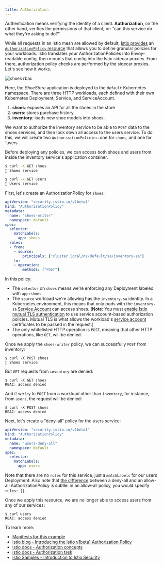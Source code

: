 ```yaml
---
title: Authorization
---
```


Authentication means verifying the identity of a client. **Authorization**, on the other hand, verifies the permissions of that client, or: "can this service do what they're asking to do?"

While all requests in an Istio mesh are allowed by default, [Istio provides](https://istio.io/docs/concepts/security/#authorization) an [`AuthorizationPolicy` resource](https://istio.io/docs/reference/config/security/authorization-policy/) that allows you to define granular policies for your workloads. Istio translates your AuthorizationPolicies into Envoy-readable config, then mounts that config into the Istio sidecar proxies. From there, authorization policy checks are performed by the sidecar proxies. Let's see how it works.

![shoes rbac](/images/rbac.png)

Here, the _ShoeStore_ application is deployed to the `default` Kubernetes namespace. There are three HTTP workloads, each defined with their own Kubernetes Deployment, Service, and ServiceAccount.

1. **shoes**: exposes an API for all the shoes in the store
2. **users**: stores purchase history
3. **inventory**: loads new shoe models into shoes.

We want to authorize the inventory service to be able to `POST` data to the shoes services, and then lock down all access to the users service. To do this, we will create two `AuthorizationPolicies`: one for `shoes`, and one for `users.

Before deploying any policies, we can access both shoes and users from inside the inventory service's application container.

```bash
$ curl -X GET shoes
🥾 Shoes service
```

```bash
$ curl -x GET users
👥 Users service
```

First, let's create an AuthorizationPolicy for `shoes`:

```YAML
apiVersion: "security.istio.io/v1beta1"
kind: "AuthorizationPolicy"
metadata:
  name: "shoes-writer"
  namespace: default
spec:
  selector:
    matchLabels:
      app: shoes
  rules:
  - from:
    - source:
        principals: ["cluster.local/ns/default/sa/inventory-sa"]
    to:
    - operation:
        methods: ["POST"]
```

In this policy:
- The `selector` on `shoes` means we're enforcing any Deployment labeled with `app:shoes`.
- The `source` workload we're allowing has the `inventory-sa` identity. In a Kubernetes environment, this means that only pods with the `inventory-sa` [Service Account](https://kubernetes.io/docs/tasks/configure-pod-container/configure-service-account/) can access shoes. (**Note**: You must [enable Istio mutual TLS authentication](https://istio.io/docs/tasks/security/authentication/authn-policy/#globally-enabling-istio-mutual-tls) to use service account-based authorization policies. Mutual TLS is what allows the workload's [service account](https://istio.io/docs/concepts/security/#istio-security-vs-spiffe) certificates to be passed in the request.)
- The only whitelisted HTTP operation is `POST`, meaning that other HTTP operations, like `GET`, will be denied.



Once we apply the `shoes-writer` policy, we can successfully `POST` from inventory:

```
$ curl -X POST shoes
🥾 Shoes service
```

But `GET` requests from `inventory` are denied:

```
$ curl -X GET shoes
RBAC: access denied
```

And if we try to `POST` from a workload other than `inventory`, for instance, from `users`, the request will be denied:

```
$ curl -X POST shoes
RBAC: access denied
```

Next, let's create a "deny-all" policy for the users service:

```YAML
apiVersion: "security.istio.io/v1beta1"
kind: "AuthorizationPolicy"
metadata:
  name: "users-deny-all"
  namespace: default
spec:
  selector:
    matchLabels:
      app: users
```

Note that there are no `rules` for this service, just a `matchLabels` for our users Deployment. Also note that [the difference](https://istio.io/docs/concepts/security/#allow-all-and-deny-all) between a deny-all and an allow-all AuthorizationPolicy is subtle: in an allow-all policy, you would specify `rules: {}`.

Once we apply this resource, we are no longer able to access users from any of our services:

```
$ curl users
RBAC: access denied
```

To learn more:

- [Manifests for this example](https://github.com/askmeegs/istiobyexample/tree/master/yaml/authorization)
- [Istio blog - Introducing the Istio v1beta1 Authorization Policy](https://istio.io/blog/2019/v1beta1-authorization-policy/)
- [Istio docs - Authorization concepts](https://istio.io/docs/concepts/security/#authorization)
- [Istio docs - Authorization task](https://istio.io/docs/tasks/security/authorization/authz-http/)
- [Istio Samples - Introduction to Istio Security](https://github.com/GoogleCloudPlatform/istio-samples/tree/6fa69cf46424c055535ddbdc22f715e866c4d179/security-intro#demo-introduction-to-istio-security)


